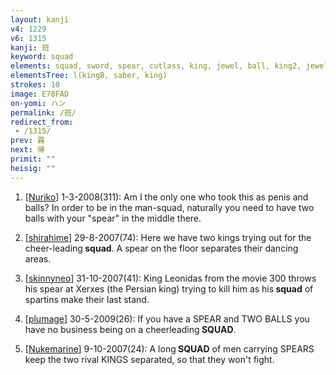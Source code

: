 ```yaml
---
layout: kanji
v4: 1229
v6: 1315
kanji: 班
keyword: squad
elements: squad, sword, spear, cutlass, king, jewel, ball, king2, jewel2, ball2
elementsTree: l(kingB, saber, king)
strokes: 10
image: E78FAD
on-yomi: ハン
permalink: /班/
redirect_from:
 - /1315/
prev: 霧
next: 帰
primit: ""
heisig: ""
---
```


1) [<a href="http://kanji.koohii.com/profile/Nuriko">Nuriko</a>] 1-3-2008(311): Am I the only one who took this as penis and balls? In order to be in the man-squad, naturally you need to have two balls with your &quot;spear&quot; in the middle there.

2) [<a href="http://kanji.koohii.com/profile/shirahime">shirahime</a>] 29-8-2007(74): Here we have two kings trying out for the cheer-leading<strong> squad</strong>. A spear on the floor separates their dancing areas.

3) [<a href="http://kanji.koohii.com/profile/skinnyneo">skinnyneo</a>] 31-10-2007(41): King Leonidas from the movie 300 throws his spear at Xerxes (the Persian king) trying to kill him as his<strong> squad</strong> of spartins make their last stand.

4) [<a href="http://kanji.koohii.com/profile/plumage">plumage</a>] 30-5-2009(26): If you have a SPEAR and TWO BALLS you have no business being on a cheerleading<strong> SQUAD</strong>.

5) [<a href="http://kanji.koohii.com/profile/Nukemarine">Nukemarine</a>] 9-10-2007(24): A long<strong> SQUAD</strong> of men carrying SPEARS keep the two rival KINGS separated, so that they won&#039;t fight.

